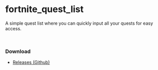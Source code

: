 # fortnite_quest_list
A simple quest list where you can quickly input all your quests for easy access.

<br>

### Download
- [Releases (Github)](https://github.com/MarioS271/fortnite_quest_list/releases)